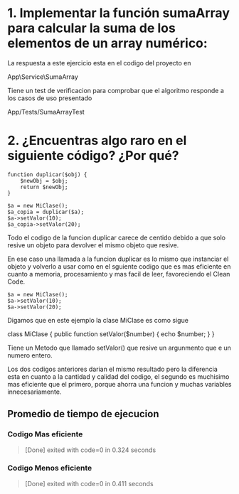 
# 1. Implementar la función sumaArray para calcular la suma de los elementos de un array numérico:

La respuesta a este ejercicio esta en el codigo del proyecto en

App\Service\SumaArray

Tiene un test de verificacion para comprobar que el algoritmo responde a los casos de uso presentado

App/Tests/SumaArrayTest

# 2. ¿Encuentras algo raro en el siguiente código? ¿Por qué?

``` [php]
function duplicar($obj) {
    $newObj = $obj;
    return $newObj;
}

$a = new MiClase();
$a_copia = duplicar($a);
$a->setValor(10);
$a_copia->setValor(20);
```

Todo el codigo de la funcion duplicar carece de centido
debido a que solo resive un objeto para devolver el mismo objeto que resive.

En ese caso una llamada a la funcion duplicar es lo mismo que instanciar el objeto y volverlo a usar como en el sguiente codigo que es mas eficiente en cuanto a memoria, procesamiento y mas facil de leer, favoreciendo el Clean Code.

``` [php]
$a = new MiClase();
$a->setValor(10);
$a->setValor(20);
```

Digamos que en este ejemplo la clase MiClase es como sigue

class MiClase {
    public function setValor($number)
    {
        echo $number;
    }
}

Tiene un Metodo que llamado setValor() que resive un argunmento que e un numero entero.

Los dos codigos anteriores darian el mismo resultado pero la diferencia esta en cuanto a la cantidad y calidad del codigo, el segundo es muchisimo mas eficiente que el primero, porque ahorra una funcion y muchas variables innecesariamente.

## Promedio de tiempo de ejecucion
### Codigo Mas eficiente
> [Done] exited with code=0 in 0.324 seconds

### Codigo Menos eficiente
> [Done] exited with code=0 in 0.411 seconds